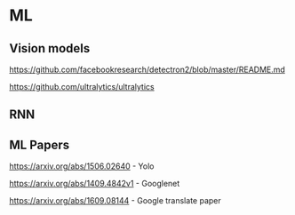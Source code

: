 # ML


## Vision models

https://github.com/facebookresearch/detectron2/blob/master/README.md

https://github.com/ultralytics/ultralytics

## RNN




## ML Papers

https://arxiv.org/abs/1506.02640  - Yolo 

https://arxiv.org/abs/1409.4842v1 - Googlenet

https://arxiv.org/abs/1609.08144 - Google translate paper
